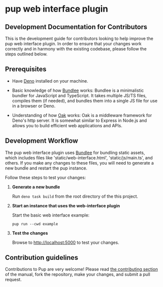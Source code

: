# pup web interface plugin

## Development Documentation for Contributors

This is the development guide for contributors looking to help improve the pup
web interface plugin. In order to ensure that your changes work correctly and in
harmony with the existing codebase, please follow the steps outlined below.

## Prerequisites

- Have [Deno](https://deno.com/) installed on your machine.

- Basic knowledge of how [Bundlee](https://github.com/hexagon/bundlee) works:
  Bundlee is a minimalistic bundler for JavaScript and TypeScript. It takes
  multiple JS/TS files, compiles them (if needed), and bundles them into a
  single JS file for use in a browser or Deno.

- Understanding of how [Oak](https://oakserver.github.io/oak/) works: Oak is a
  middleware framework for Deno's http server. It is somewhat similar to Express
  in Node.js and allows you to build efficient web applications and APIs.

## Development Workflow

The pup web interface plugin uses [Bundlee](https://github.com/hexagon/bundlee)
for bundling static assets, which includes files like
'static/web-interface.html', 'static/js/main.ts', and others. If you make any
changes to these files, you will need to generate a new bundle and restart the
pup instance.

Follow these steps to test your changes:

1. **Generate a new bundle**

   Run `deno task build` from the root directory of the this project.

2. **Start an instance that uses the web-interface plugin**

   Start the basic web interface example:

   `pup run --cwd example`

3. **Test the changes**

   Browse to [http://localhost:5000](http://localhost:5000) to test your
   changes.

## Contribution guidelines

Contributions to Pup are very welcome! Please read
[the contributing section](https://hexagon.github.io/pup/contributing.html) of
the manual, fork the repository, make your changes, and submit a pull request.
